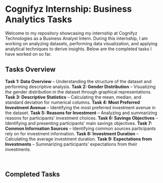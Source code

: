 # Cognifyz Internship: Business Analytics Tasks

Welcome to my repository showcasing my internship at Cognifyz Technologies as a Business Analyst Intern. During this internship, I am working on analyzing datasets, performing data visualization, and applying analytical techniques to derive insights. Below are the completed tasks I have worked on so far.

## Tasks Overview
**Task 1: Data Overview** – Understanding the structure of the dataset and performing descriptive analysis.
**Task 2: Gender Distribution** – Visualizing the gender distribution in the dataset through graphical representations.
**Task 3: Descriptive Statistics** – Calculating the mean, median, and standard deviation for numerical columns.
**Task 4: Most Preferred Investment Avenue** – Identifying the most preferred investment avenue in the dataset.
**Task 5: Reasons for Investment** – Analyzing and summarizing reasons for participants' investment choices.
**Task 6: Savings Objectives** – Identifying and presenting participants' main savings objectives.
**Task 7: Common Information Sources** – Identifying common sources participants rely on for investment information.
**Task 8: Investment Duration** – Calculating the average investment duration.
**Task 9: Expectations from Investments** – Summarizing participants' expectations from their investments.

<br/>

## Completed Tasks
